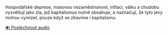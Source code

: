 
Hospodářské deprese, masovou nezaměstnanost, inflaci, válku a chudobu vysvětlují jako zla, jež kapitalismus nutně obsahuje, a naznačují, že tyto jevy mohou vymizet, pouze když se zbavíme i kapitalismu.

[🔊 Poslechnout audio](/data/7-paragraphs/audio/chapter_169/para_002-Hospodsk-deprese-masovou-nezamstnanost-infla.mp3)
